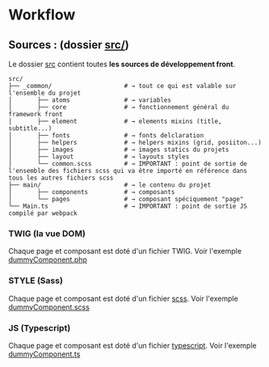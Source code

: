 # Workflow
 
## Sources : (dossier [src/](../src)) 

Le dossier [src](../src/) contient toutes **les sources de développement front**.

```shell
src/                         
├── _common/                    # → tout ce qui est valable sur l'ensemble du projet
│       ├── atoms               # → variables             
│       ├── core                # → fonctionnement général du framework front
│       ├── element             # → elements mixins (title, subtitle...)   
│       ├── fonts               # → fonts delclaration    
│       ├── helpers             # → helpers mixins (grid, posiiton...)   
│       ├── images              # → images statics du projets 
│       ├── layout              # → layouts styles   
│       └── common.scss         # → IMPORTANT : point de sortie de l'ensemble des fichiers scss qui va être importé en référence dans tous les autres fichiers scss
├── main/                       # → le contenu du projet
│       ├── components          # → composants              
│       └── pages               # → composant spéciquement "page"  
└── Main.ts                     # → IMPORTANT : point de sortie JS compilé par webpack
``` 

### TWIG (la vue DOM)
Chaque page et composant est doté d'un fichier TWIG.
Voir l'exemple [dummyComponent.php](../src/main/components/dummyComponent/dummyComponent.twig)

 
### STYLE (Sass)
Chaque page et composant est doté d'un fichier [scss](https://sass-lang.com/).
Voir l'exemple [dummyComponent.scss](../src/main/components/dummyComponent/dummyComponent.scss)


### JS (Typescript)
Chaque page et composant est doté d'un fichier [typescript](https://www.typescriptlang.org/).
Voir l'exemple [dummyComponent.ts](../src/main/components/dummyComponent/dummyComponent.ts)
